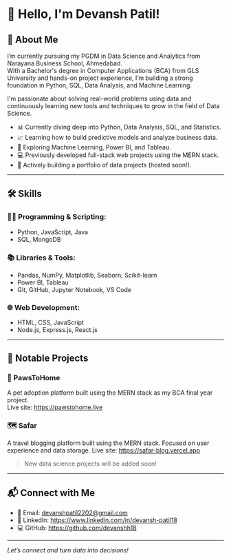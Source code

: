 # 👋 Hello, I'm Devansh Patil!

## 📍 About Me

I’m currently pursuing my PGDM in Data Science and Analytics from Narayana Business School, Ahmedabad.  
With a Bachelor's degree in Computer Applications (BCA) from GLS University and hands-on project experience, I’m building a strong foundation in Python, SQL, Data Analysis, and Machine Learning.

I'm passionate about solving real-world problems using data and continuously learning new tools and techniques to grow in the field of Data Science.

- 📊 Currently diving deep into Python, Data Analysis, SQL, and Statistics.
- 📈 Learning how to build predictive models and analyze business data.
- 🧠 Exploring Machine Learning, Power BI, and Tableau.
- 💻 Previously developed full-stack web projects using the MERN stack.
- 🎯 Actively building a portfolio of data projects (hosted soon!).

---

## 🛠️ Skills

### 👨‍💻 Programming & Scripting:
- Python, JavaScript, Java  
- SQL, MongoDB

### 📚 Libraries & Tools:
- Pandas, NumPy, Matplotlib, Seaborn, Scikit-learn  
- Power BI, Tableau  
- Git, GitHub, Jupyter Notebook, VS Code

### 🌐 Web Development:
- HTML, CSS, JavaScript  
- Node.js, Express.js, React.js

---

## 📂 Notable Projects

### 🐾 PawsToHome
A pet adoption platform built using the MERN stack as my BCA final year project.  
Live site: https://pawstohome.live

### 🗺️ Safar
A travel blogging platform built using the MERN stack. Focused on user experience and data storage.
Live site: https://safar-blog.vercel.app

> New data science projects will be added soon!

---

## 📬 Connect with Me

- 📧 Email: devanshpatil2202@gmail.com  
- 💼 LinkedIn: https://www.linkedin.com/in/devansh-patil18
- 💻 GitHub: https://github.com/devanshh18

---

*Let’s connect and turn data into decisions!*
